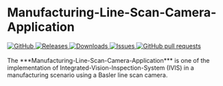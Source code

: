 # Manufacturing-Line-Scan-Camera-Application
<!-- omit in toc -->
<a href="https://github.com/msf4-0/Manufacturing-Line-Scan-Camera-Application/blob/master/LICENSE">
    <img alt="GitHub" src="https://img.shields.io/github/license/msf4-0/Manufacturing-Line-Scan-Camera-Application">
<a href="https://github.com/msf4-0/Manufacturing-Line-Scan-Camera-Application/releases">
    <img alt="Releases" src="https://img.shields.io/github/downloads/msf4-0/Manufacturing-Line-Scan-Camera-Application/total" />
</a>
<a href="https://github.com/msf4-0/Manufacturing-Line-Scan-Camera-Application/releases">
    <img alt="Downloads" src="https://img.shields.io/github/downloads/msf4-0/Manufacturing-Line-Scan-Camera-Application/total.svg?color=success" />
</a>
<a href="https://github.com/msf4-0/Manufacturing-Line-Scan-Camera-Application">
      <img alt="Issues" src="https://img.shields.io/github/issues/msf4-0/Manufacturing-Line-Scan-Camera-Application?color=blue" />
</a>
<a href="https://github.com/msf4-0/Manufacturing-Line-Scan-Camera-Application/pulls">
    <img alt="GitHub pull requests" src="https://img.shields.io/github/issues-pr/msf4-0/Manufacturing-Line-Scan-Camera-Application?color=blue" />
</a>
<br><br>
The ***Manufacturing-Line-Scan-Camera-Application*** is one of the implementation of Integrated-Vision-Inspection-System (IVIS) in a manufacturing scenario using a Basler line scan camera.

